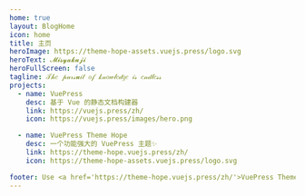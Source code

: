 ```yaml
---
home: true
layout: BlogHome
icon: home
title: 主页
heroImage: https://theme-hope-assets.vuejs.press/logo.svg
heroText: 𝓜𝓲𝓼𝔂𝓪𝓴𝓾𝓳𝓲
heroFullScreen: false
tagline: 𝒯𝒽𝑒 𝓅𝓊𝓇𝓈𝓾𝒾𝓉 𝑜𝒻 𝓀𝓃𝑜𝓌𝓁𝑒𝒹𝑔𝑒 𝒾𝓈 𝑒𝓃𝒹𝓁𝑒𝓈𝓈
projects:
  - name: VuePress
    desc: 基于 Vue 的静态文档构建器
    link: https://vuejs.press/zh/
    icon: https://vuejs.press/images/hero.png

  - name: VuePress Theme Hope
    desc: 一个功能强大的 VuePress 主题✨
    link: https://theme-hope.vuejs.press/zh/
    icon: https://theme-hope-assets.vuejs.press/logo.svg

footer: Use <a href='https://theme-hope.vuejs.press/zh/'>VuePress Theme Hope</a> | <a href='intro.html' target='_blank'>关于我</a>
---
```

